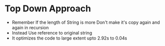 # **Top Down Approach**
* Remember If the length of String is more Don't make it's copy again and again in recursion
* Instead Use reference to original string
* It optimizes the code to large extent upto 2.92s to 0.04s